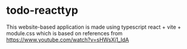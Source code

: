 # todo-reacttyp

This website-based application is made using typescript react + vite + module.css which is based on references from https://www.youtube.com/watch?v=sHWsXj1_IdA